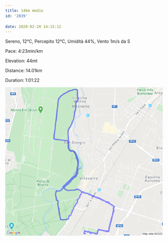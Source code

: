 ```yaml
---
title: 14km medio
id: '2039'

date: 2020-02-20 14:15:12
---
```


Sereno, 12°C, Percepito 12°C, Umidità 44%, Vento 1m/s da S

Pace: 4:23min/km

Elevation: 44mt

Distance: 14.01km

Duration: 1:01:22

![image](/images/2021/08/20200220-activity-map.png)
